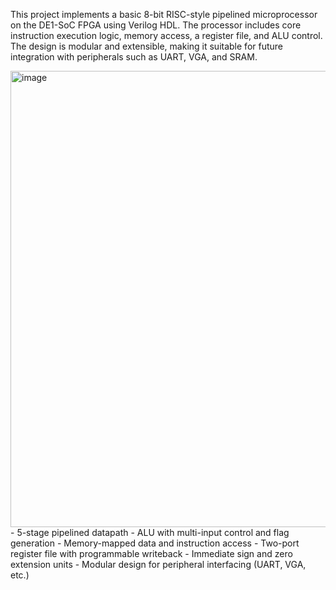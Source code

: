 This project implements a basic 8-bit RISC-style pipelined microprocessor on the DE1-SoC FPGA using Verilog HDL. The processor includes core instruction execution logic, memory access, a register file, and ALU control. The design is modular and extensible, making it suitable for future integration with peripherals such as UART, VGA, and SRAM.

<img width="1440" height="730" alt="image" src="https://github.com/user-attachments/assets/05584f9b-0997-4aa3-a132-e7fcfd59a223" />
- 5-stage pipelined datapath
- ALU with multi-input control and flag generation
- Memory-mapped data and instruction access
- Two-port register file with programmable writeback
- Immediate sign and zero extension units
- Modular design for peripheral interfacing (UART, VGA, etc.)
